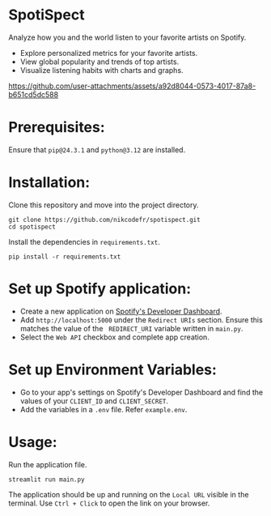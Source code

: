 # SpotiSpect
Analyze how you and the world listen to your favorite artists on Spotify.
- Explore personalized metrics for your favorite artists.
- View global popularity and trends of top artists.
- Visualize listening habits with charts and graphs.
  
https://github.com/user-attachments/assets/a92d8044-0573-4017-87a8-b651cd5dc588

# Prerequisites:
Ensure that `pip@24.3.1` and `python@3.12` are installed.

# Installation:
Clone this repository and move into the project directory.
```
git clone https://github.com/nikcodefr/spotispect.git
cd spotispect
```
Install the dependencies in `requirements.txt`.
```
pip install -r requirements.txt
```

# Set up Spotify application:
- Create a new application on [Spotify's Developer Dashboard](https://developer.spotify.com/dashboard).
- Add ```http://localhost:5000``` under the `Redirect URIs` section. Ensure this matches the value of the `
REDIRECT_URI` variable written in `main.py`.
- Select the `Web API` checkbox and complete app creation.

# Set up Environment Variables:
- Go to your app's settings on Spotify's Developer Dashboard and find the values of your `CLIENT_ID` and `CLIENT_SECRET`.
- Add the variables in a `.env` file. Refer `example.env`.

# Usage:
Run the application file.
```
streamlit run main.py
```
The application should be up and running on the `Local URL` visible in the terminal. Use `Ctrl + Click` to open the link on your browser.
  




